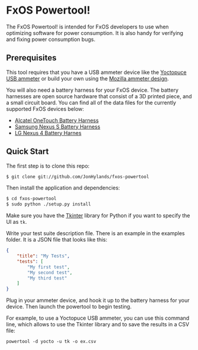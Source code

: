 FxOS Powertool!
===============

The FxOS Powertool! is intended for FxOS developers to use when optimizing software for power consumption.  It is also handy for verifying and fixing power consumption bugs.

Prerequisites
-------------

This tool requires that you have a USB ammeter device like the [Yoctopuce USB ammeter](http://www.yoctopuce.com/EN/products/usb-sensors/yocto-amp) or build your own using the [Mozilla ammeter design](http://wiki.mozilla.org).

You will also need a battery harness for your FxOS device.  The battery harnesses are open source hardware that consist of a 3D printed piece, and a small circuit board.  You can find all of the data files for the currently supported FxOS devices below:

* [Alcatel OneTouch Battery Harness](http://missing.link)
* [Samsung Nexus S Battery Harness](http://missing.link)
* [LG Nexus 4 Battery Harnes](http://missing.link)

Quick Start
-----------

The first step is to clone this repo:

```sh
$ git clone git://github.com/JonHylands/fxos-powertool
```

Then install the application and dependencies:

```sh
$ cd fxos-powertool
$ sudo python ./setup.py install
```

Make sure you have the [Tkinter](https://wiki.python.org/moin/TkInter) library for Python if you want to specify the UI as ```tk```.

Write your test suite description file.  There is an example in the examples folder.  It is a JSON file that looks like this:

```json
{
    "title": "My Tests",
    "tests": [
        "My first test",
        "My second test",
        "My third test"
    ]
}
```

Plug in your ammeter device, and hook it up to the battery harness for your device.  Then launch the powertool to begin testing.

For example, to use a Yoctopuce USB ammeter, you can use this command line, which allows to use the Tkinter library and to save the results in a CSV file:
```
powertool -d yocto -u tk -o ex.csv
```
